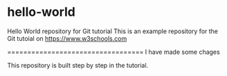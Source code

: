 # hello-world


Hello World repository for Git tutorial
This is an example repository for the Git tutoial on https://www.w3schools.com

==================================
I have made some chages

This repository is built step by step in the tutorial.
